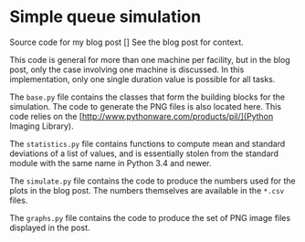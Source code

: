 Simple queue simulation
=======================

Source code for my blog post [] See the blog post for context.

This code is general for more than one machine per facility, but in the blog post, only the case involving one machine is discussed. In this implementation, only one single duration value is possible for all tasks.

The `base.py` file contains the classes that form the building blocks for the simulation. The code to generate the PNG files is also located here. This code relies on the [http://www.pythonware.com/products/pil/](Python Imaging Library).

The `statistics.py` file contains functions to compute mean and standard deviations of a list of values, and is essentially stolen from the standard module with the same name in Python 3.4 and newer.

The `simulate.py` file contains the code to produce the numbers used for the plots in the blog post. The numbers themselves are available in the `*.csv` files.

The `graphs.py` file contains the code to produce the set of PNG image files displayed in the post.

